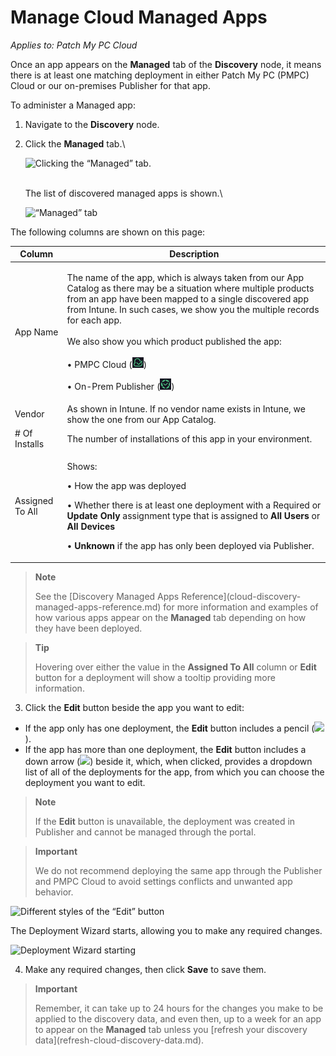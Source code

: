 # Manage Cloud Managed Apps

_Applies to: Patch My PC Cloud_

Once an app appears on the **Managed** tab of the **Discovery** node, it means there is at least one matching deployment in either Patch My PC (PMPC) Cloud or our on-premises Publisher for that app.

To administer a Managed app:

1. Navigate to the **Discovery** node.
2.  Click the **Managed** tab.\\

    ![Clicking the “Managed” tab.](../../.gitbook/assets/image-\(397\).png)

    \
    The list of discovered managed apps is shown.\\

    ![“Managed” tab](../../.gitbook/assets/image-\(2123\).png)

The following columns are shown on this page:

| Column          | Description                                                                                                                                                                                                                                                                                                                                                                                                                                                                                  |
| --------------- | -------------------------------------------------------------------------------------------------------------------------------------------------------------------------------------------------------------------------------------------------------------------------------------------------------------------------------------------------------------------------------------------------------------------------------------------------------------------------------------------- |
| App Name        | <p>The name of the app, which is always taken from our App Catalog as there may be a situation where multiple products from an app have been mapped to a single discovered app from Intune. In such cases, we show you the multiple records for each app.<br><br>We also show you which product published the app:<br><br>• PMPC Cloud (<img src="../../.gitbook/assets/image-(2124).png" alt="">)</p><p>• On-Prem Publisher (<img src="../../.gitbook/assets/image-(2125).png" alt="">)</p> |
| Vendor          | As shown in Intune. If no vendor name exists in Intune, we show the one from our App Catalog.                                                                                                                                                                                                                                                                                                                                                                                                |
| # Of Installs   | The number of installations of this app in your environment.                                                                                                                                                                                                                                                                                                                                                                                                                                 |
| Assigned To All | <p>Shows:</p><p>• How the app was deployed</p><p>• Whether there is at least one deployment with a Required or <strong>Update Only</strong> assignment type that is assigned to <strong>All Users</strong> or <strong>All Devices</strong></p><p>• <strong>Unknown</strong> if the app has only been deployed via Publisher.</p>                                                                                                                                                             |

> **Note**
>
> See the \[Discovery Managed Apps Reference]\(cloud-discovery-managed-apps-reference.md) for more information and examples of how various apps appear on the **Managed** tab depending on how they have been deployed.

> **Tip**
>
> Hovering over either the value in the **Assigned To All** column or **Edit** button for a deployment will show a tooltip providing more information.

3. Click the **Edit** button beside the app you want to edit:

* If the app only has one deployment, the **Edit** button includes a pencil (![](../../.gitbook/assets/image-\(528\).png)).
* If the app has more than one deployment, the **Edit** button includes a down arrow (![](../../.gitbook/assets/image-\(529\).png)) beside it, which, when clicked, provides a dropdown list of all of the deployments for the app, from which you can choose the deployment you want to edit.

> **Note**
>
> If the **Edit** button is unavailable, the deployment was created in Publisher and cannot be managed through the portal.

> **Important**
>
> We do not recommend deploying the same app through the Publisher and PMPC Cloud to avoid settings conflicts and unwanted app behavior.

![Different styles of the “Edit” button](../../.gitbook/assets/image-\(2126\).png)

The Deployment Wizard starts, allowing you to make any required changes.

![Deployment Wizard starting](../../.gitbook/assets/image-\(531\).png)

4. Make any required changes, then click **Save** to save them.

> **Important**
>
> Remember, it can take up to 24 hours for the changes you make to be applied to the discovery data, and even then, up to a week for an app to appear on the **Managed** tab unless you \[refresh your discovery data]\(refresh-cloud-discovery-data.md).
